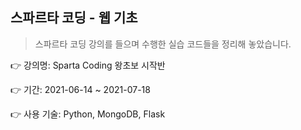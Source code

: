 ## 스파르타 코딩 - 웹 기초

> 스파르타 코딩 강의를 들으며 수행한 실습 코드들을 정리해 놓았습니다.

👉 강의명: Sparta Coding 왕초보 시작반

👉 기간: 2021-06-14  ~  2021-07-18

👉 사용 기술: Python, MongoDB, Flask





